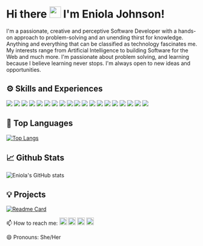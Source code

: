 # Hi there <img src="https://raw.githubusercontent.com/MartinHeinz/MartinHeinz/master/wave.gif" width="30px"> I'm Eniola Johnson!

I'm a passionate, creative and perceptive Software Developer with a hands-on approach to problem-solving and an unending thirst for knowledge. Anything and everything that can be classified as technology fascinates me. My interests range from Artificial Intelligence to building Software for the Web and much more. I'm passionate about problem solving, and learning because I believe learning never stops. I'm always open to new ideas and opportunities.

## ⚙️ Skills and Experiences
![](https://img.shields.io/badge/Code-React-informational?style=flat&logo=react&logoColor=white&color=2bbc8a)
![](https://img.shields.io/badge/Code-JavaScript-informational?style=flat&logo=JavaScript&logoColor=white&color=2bbc8a)
![](https://img.shields.io/badge/Code-HTML5-informational?style=flat&logo=html5&logoColor=white&color=2bbc8a)
![](https://img.shields.io/badge/Style-Bootstrap-informational?style=flat&logo=bootstrap&logoColor=white&color=2bbc8a)
![](https://img.shields.io/badge/Style-Flexbox-informational?style=flat&logo=flexbox&logoColor=white&color=2bbc8a)
![](https://img.shields.io/badge/Style-CSS-informational?style=flat&logo=css&logoColor=white&color=2bbc8a)
![](https://img.shields.io/badge/Tools-Express-informational?style=flat&logo=express&logoColor=white&color=2bbc8a)
![](https://img.shields.io/badge/Tools-AJAX-informational?style=flat&logo=ajax&logoColor=white&color=2bbc8a)
![](https://img.shields.io/badge/Tools-Postgresql-informational?style=flat&logo=postgresql&logoColor=white&color=2bbc8a)
![](https://img.shields.io/badge/Tools-Figma-informational?style=flat&logo=Figma&logoColor=white&color=2bbc8a)
![](https://img.shields.io/badge/Tools-JSON-informational?style=flat&logo=JSON&logoColor=white&color=2bbc8a)
![](https://img.shields.io/badge/Tools-JSON-Web-Token-informational?style=flat&logo=json-web-token&logoColor=white&color=2bbc8a)
![](https://img.shields.io/badge/Tools-VSCode-informational?style=flat&logo=visual-studio-code&logoColor=white&color=2bbc8a)
![](https://img.shields.io/badge/Tools-Webpack-informational?style=flat&logo=webpack&logoColor=white&color=2bbc8a)
![](https://img.shields.io/badge/Tools-Babel-informational?style=flat&logo=babel&logoColor=white&color=2bbc8a)
![](https://img.shields.io/badge/Tools-HTTPie-informational?style=flat&logo=httpie&logoColor=white&color=2bbc8a)
![](https://img.shields.io/badge/Tools-Slack-informational?style=flat&logo=slack&logoColor=white&color=2bbc8a)
![](https://img.shields.io/badge/Shell-Git-informational?style=flat&logo=git&logoColor=white&color=2bbc8a)
![](https://img.shields.io/badge/Methodology-Agile-informational?style=flat&logo=agile&logoColor=white&color=2bbc8a)

## 🔧 Top Languages
[![Top Langs](https://github-readme-stats.vercel.app/api/top-langs/?username=eniolajohnson&layout=compact)](https://github.com/anuraghazra/github-readme-stats)

## 📈 Github Stats
![Eniola's GitHub stats](https://github-readme-stats.vercel.app/api?username=eniolajohnson&show_icons=true&hide_title=true)

## 💡 Projects
[![Readme Card](https://github-readme-stats.vercel.app/api/pin/?username=eniolajohnson&repo=ajax-project)](https://github.com/eniolajohnson/ajax-project)

📫 How to reach me: [<img src='https://cdn.jsdelivr.net/npm/simple-icons@3.0.1/icons/gmail.svg' alt='gmail' height='20'>](eeniolajohnson@gmail.com)  [<img src='https://cdn.jsdelivr.net/npm/simple-icons@3.0.1/icons/github.svg' alt='github' height='20'>](https://github.com/eniolajohnson)  [<img src='https://cdn.jsdelivr.net/npm/simple-icons@3.0.1/icons/linkedin.svg' alt='linkedin' height='20'>](https://www.linkedin.com/in/linkedin.com/in/eniola-e-johnson//)  [<img src='https://cdn.jsdelivr.net/npm/simple-icons@3.0.1/icons/twitter.svg' alt='twitter' height='20' backgroundcolor='blue'>](https://twitter.com/@ernieberniee)

😄 Pronouns: She/Her


<!--
**eniolajohnson/eniolajohnson** is a ✨ _special_ ✨ repository because its `README.md` (this file) appears on your GitHub profile.

Here are some ideas to get you started:
👋 Figma, JSON, Webpack, Babel, Httpie, Slack, Chrome Dev Tools

- 🔭 I’m currently working on ...
- 🌱 I’m currently learning ...
- 👯 I’m looking to collaborate on ...
- 🤔 I’m looking for help with ...
- 💬 Ask me about ...
- 📫 How to reach me: ...
- 😄 Pronouns: ...
- ⚡ Fun fact: ...
-->

